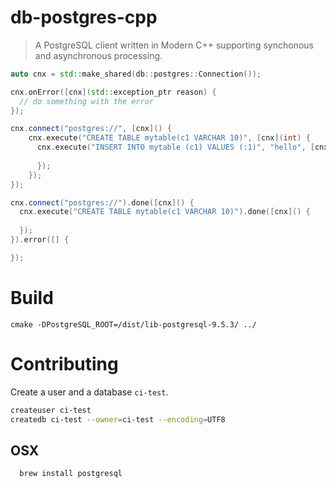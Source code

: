 # db-postgres-cpp

> A PostgreSQL client written in Modern C++ supporting synchonous and asynchronous processing.

```cpp
auto cnx = std::make_shared(db::postgres::Connection());

cnx.onError([cnx](std::exception_ptr reason) {
  // do something with the error
});

cnx.connect("postgres://", [cnx]() {
    cnx.execute("CREATE TABLE mytable(c1 VARCHAR 10)", [cnx](int) {
      cnx.execute("INSERT INTO mytable (c1) VALUES (:1)", "hello", [cnx](int count) {
      
      });
    });
});
```
```cpp
cnx.connect("postgres://").done([cnx]() {
  cnx.execute("CREATE TABLE mytable(c1 VARCHAR 10)").done([cnx]() {
  
  });
}).error([] {

});
```

# Build

```
cmake -DPostgreSQL_ROOT=/dist/lib-postgresql-9.5.3/ ../
```

# Contributing

Create a user and a database `ci-test`.

```bash
createuser ci-test
createdb ci-test --owner=ci-test --encoding=UTF8 
```

## OSX

```
  brew install postgresql
```
